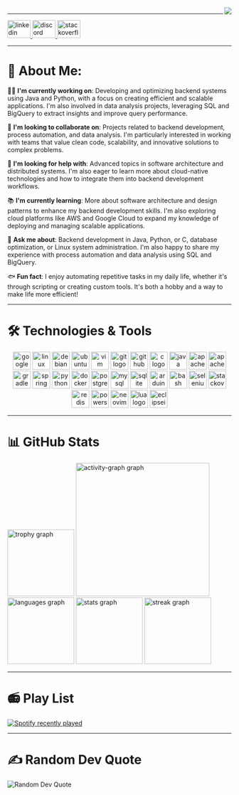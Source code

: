 
<img align="right" src="https://profile-counter.glitch.me/damianp91/count.svg?" />

---

<div align="left">
  <a href="https://www.linkedin.com/in/damian-posada-/" target="_blank">
    <img src="https://raw.githubusercontent.com/maurodesouza/profile-readme-generator/master/src/assets/icons/social/linkedin/default.svg" width="52" height="40" alt="linkedin logo" />
  </a>
  <a href="https://discord.com/channels/@me" target="_blank">
    <img src="https://raw.githubusercontent.com/maurodesouza/profile-readme-generator/master/src/assets/icons/social/discord/default.svg" width="52" height="40" alt="discord logo" />
  </a>
  <a href="https://stackoverflow.com/users/17776834/damian-posada" target="_blank">
    <img src="https://raw.githubusercontent.com/maurodesouza/profile-readme-generator/master/src/assets/icons/social/stackoverflow/default.svg" width="52" height="40" alt="stackoverflow logo" />
  </a>
</div>

---

# 💫 About Me:

👨‍💻 **I'm currently working on**: Developing and optimizing backend systems using Java and Python, with a focus on creating efficient and scalable applications. I'm also involved in data analysis projects, leveraging SQL and BigQuery to extract insights and improve query performance.

🤝 **I'm looking to collaborate on**: Projects related to backend development, process automation, and data analysis. I'm particularly interested in working with teams that value clean code, scalability, and innovative solutions to complex problems.

🛟 **I'm looking for help with**: Advanced topics in software architecture and distributed systems. I'm also eager to learn more about cloud-native technologies and how to integrate them into backend development workflows.

📚 **I'm currently learning**: More about software architecture and design patterns to enhance my backend development skills. I'm also exploring cloud platforms like AWS and Google Cloud to expand my knowledge of deploying and managing scalable applications.

💬 **Ask me about**: Backend development in Java, Python, or C, database optimization, or Linux system administration. I'm also happy to share my experience with process automation and data analysis using SQL and BigQuery.

🐟 **Fun fact**: I enjoy automating repetitive tasks in my daily life, whether it's through scripting or creating custom tools. It's both a hobby and a way to make life more efficient!

---

# 🛠️ Technologies & Tools

<div align="center">
  <img src="https://cdn.jsdelivr.net/gh/devicons/devicon/icons/googlecloud/googlecloud-original.svg" height="40" alt="googlecloud logo" />
  <img src="https://cdn.jsdelivr.net/gh/devicons/devicon/icons/linux/linux-original.svg" height="40" alt="linux logo" />
  <img src="https://cdn.jsdelivr.net/gh/devicons/devicon/icons/debian/debian-original.svg" height="40" alt="debian logo" />
  <img src="https://cdn.simpleicons.org/ubuntu/E95420" height="40" alt="ubuntu logo" />
  <img src="https://cdn.jsdelivr.net/gh/devicons/devicon/icons/vim/vim-original.svg" height="40" alt="vim logo" />
  <img src="https://cdn.jsdelivr.net/gh/devicons/devicon/icons/git/git-original.svg" height="40" alt="git logo" />
  <img src="https://cdn.jsdelivr.net/gh/devicons/devicon/icons/github/github-original.svg" height="40" alt="github logo" />
  <img src="https://cdn.jsdelivr.net/gh/devicons/devicon/icons/c/c-original.svg" height="40" alt="c logo" />
  <img src="https://cdn.jsdelivr.net/gh/devicons/devicon/icons/java/java-original.svg" height="40" alt="java logo" />
  <img src="https://cdn.jsdelivr.net/gh/devicons/devicon/icons/apache/apache-original.svg" height="40" alt="apache logo" />
  <img src="https://skillicons.dev/icons?i=maven" height="40" alt="apachemaven logo" />
  <img src="https://cdn.jsdelivr.net/gh/devicons/devicon/icons/gradle/gradle-original.svg" height="40" alt="gradle logo" />
  <img src="https://cdn.jsdelivr.net/gh/devicons/devicon/icons/spring/spring-original.svg" height="40" alt="spring logo" />
  <img src="https://cdn.jsdelivr.net/gh/devicons/devicon/icons/python/python-original.svg" height="40" alt="python logo" />
  <img src="https://cdn.jsdelivr.net/gh/devicons/devicon/icons/docker/docker-original.svg" height="40" alt="docker logo" />
  <img src="https://cdn.jsdelivr.net/gh/devicons/devicon/icons/postgresql/postgresql-original.svg" height="40" alt="postgresql logo" />
  <img src="https://cdn.jsdelivr.net/gh/devicons/devicon/icons/mysql/mysql-original.svg" height="40" alt="mysql logo" />
  <img src="https://cdn.jsdelivr.net/gh/devicons/devicon/icons/sqlite/sqlite-original.svg" height="40" alt="sqlite logo" />
  <img src="https://cdn.jsdelivr.net/gh/devicons/devicon/icons/arduino/arduino-original.svg" height="40" alt="arduino logo" />
  <img src="https://cdn.simpleicons.org/gnubash/4EAA25" height="40" alt="bash logo" />
  <img src="https://skillicons.dev/icons?i=selenium" height="40" alt="selenium logo" />
  <img src="https://skillicons.dev/icons?i=stackoverflow" height="40" alt="stackoverflow logo" />
  <img src="https://skillicons.dev/icons?i=redis" height="40" alt="redis logo" />
  <img src="https://skillicons.dev/icons?i=powershell" height="40" alt="powershell logo" />
  <img src="https://skillicons.dev/icons?i=neovim" height="40" alt="neovim logo" />
  <img src="https://skillicons.dev/icons?i=lua" height="40" alt="lua logo" />
  <img src="https://skillicons.dev/icons?i=eclipse" height="40" alt="eclipseide logo" />
</div>

---

# 📊 GitHub Stats

<div align="left">
  <img src="https://github-profile-trophy.vercel.app?username=damianp91&theme=gruvbox&column=-1&row=1&margin-w=8&margin-h=8&no-bg=false&no-frame=false&order=4" height="150" alt="trophy graph" />
  <img src="https://github-readme-activity-graph.vercel.app/graph?username=damianp91&radius=16&theme=gruvbox&area=true&order=5" height="300" alt="activity-graph graph" />
  <img src="https://github-readme-stats.vercel.app/api/top-langs?username=damianp91&locale=en&hide_title=false&layout=compact&card_width=320&langs_count=5&theme=gruvbox&hide_border=false&order=2" height="150" alt="languages graph" />
  <img src="https://github-readme-stats.vercel.app/api?username=damianp91&hide_title=false&hide_rank=false&show_icons=true&include_all_commits=true&count_private=true&disable_animations=false&theme=gruvbox&locale=en&hide_border=false&order=1" height="150" alt="stats graph" />
  <img src="https://streak-stats.demolab.com?user=damianp91&locale=en&mode=daily&theme=gruvbox&hide_border=false&border_radius=5&order=3" height="150" alt="streak graph" />
</div>

---
# 📻 Play List

<div align="left">
  <a href="https://open.spotify.com/user/31kfnkkfvvf4u4dnaavnqpsfix7a">
    <img src="https://spotify-recently-played-readme.vercel.app/api?user=31kfnkkfvvf4u4dnaavnqpsfix7a&count=7&unique=false" alt="Spotify recently played" />
  </a>
</div>

---

# ✍️ Random Dev Quote

<div align="left">
  <img src="https://quotes-github-readme.vercel.app/api?type=horizontal&theme=gruvbox" alt="Random Dev Quote" />
</div>

<!-- Proudly created with GPRM ( https://gprm.itsvg.in ) -->
